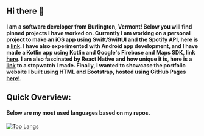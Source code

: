 ## Hi there 👋
#### I am a software developer from Burlington, Vermont! Below you will find pinned projects I have worked on. Currently I am working on a personal project to make an iOS app using Swift/SwiftUI and the Spotify API, here is a [link](https://github.com/MateoRiofrio/swift-spotify-search). I have also experimented with Android app development, and I have made a Kotlin app using Kotlin and Google's Firebase and Maps SDK, link [here](https://github.com/MateoRiofrio/ride-app-firebase-kotlin). I am also fascinated by React Native and how unique it is, here is a [link](https://github.com/MateoRiofrio/react-native-set-counter-and-timer) to a stopwatch I made. Finally, I wanted to showcase the portfolio website I built using HTML and Bootstrap, hosted using GitHub Pages [here!](https://mateoriofrio.github.io/).

## Quick Overview:

#### Below are my most used languages based on my repos.

[![Top Langs](https://github-readme-stats.vercel.app/api/top-langs/?username=MateoRiofrio&layout=compact)](https://github.com/anuraghazra/github-readme-stats)
